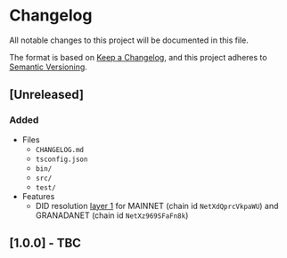 # Changelog

All notable changes to this project will be documented in this file.

The format is based on [Keep a Changelog](https://keepachangelog.com/en/1.0.0/), and this project adheres to [Semantic Versioning](https://semver.org/spec/v2.0.0.html).

## [Unreleased]

### Added

- Files
	- `CHANGELOG.md`
	- `tsconfig.json`
	- `bin/`
	- `src/`
	- `test/`
- Features
	- DID resolution [layer 1](https://did-tezos-draft.spruceid.com/#implied-did-document) for MAINNET (chain id `NetXdQprcVkpaWU`) and GRANADANET (chain id `NetXz969SFaFn8k`)

## [1.0.0] - TBC